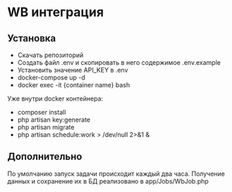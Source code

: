 # WB интеграция

## Установка
- Скачать репозиторий
- Создать файл .env и скопировать в него содержимое .env.example
- Установить значение API_KEY в .env
- docker-compose up -d
- docker exec -it {container name} bash

Уже внутри docker контейнера:
- composer install
- php artisan key:generate
- php artisan migrate
- php artisan schedule:work > /dev/null 2>&1 &

## Дополнительно
По умолчанию запуск задачи происходит каждый два часа.
Получение данных и сохранение их в БД реализовано в app/Jobs/WbJob.php

